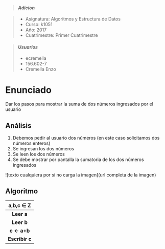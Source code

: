 > #### *Adicion*

> - Asignatura: Algoritmos y Estructura de Datos
> - Curso: k1051
> - Año: 2017
> - Cuatrimestre: Primer Cuatrimestre

> #### *Usuarios*
> - ecremella
> - 156.602-7
> - Cremella Enzo

# Enunciado

Dar los pasos para mostrar la suma de dos números ingresados por el usuario

## Análisis

1) Debemos pedir al usuario dos números (en este caso solicitamos dos números enteros)
2) Se ingresan los dos números
3) Se leen los dos números
4) Se debe mostrar por pantalla la sumatoria de los dos números ingresados 

![texto cualquiera por si no carga la imagen](url completa de la imagen)

## Algoritmo  

| a,b,c ∈ Z |
| :---: |
| **Leer a** |
| **Leer b** |
| **c ← a+b** |
| **Escribir c** |
